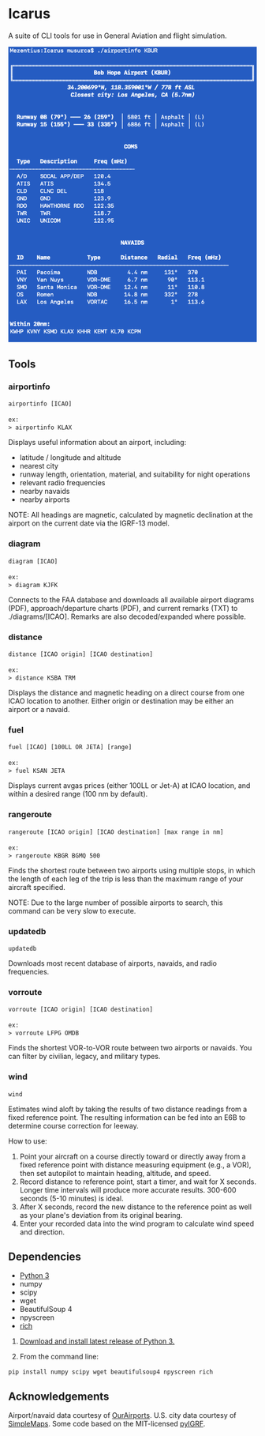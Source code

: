# Icarus
A suite of CLI tools for use in General Aviation and flight simulation.

![Example](https://github.com/musurca/Icarus/raw/master/images/screen.png)

## Tools
### airportinfo
```
airportinfo [ICAO]

ex:
> airportinfo KLAX
```
Displays useful information about an airport, including:
* latitude / longitude and altitude
* nearest city
* runway length, orientation, material, and suitability for night operations
* relevant radio frequencies
* nearby navaids
* nearby airports

NOTE: All headings are magnetic, calculated by magnetic declination at the airport on the current date via the IGRF-13 model.

### diagram
```
diagram [ICAO]

ex: 
> diagram KJFK
```
Connects to the FAA database and downloads all available airport diagrams (PDF), approach/departure charts (PDF), and current remarks (TXT) to ./diagrams/[ICAO]. Remarks are also decoded/expanded where possible.

### distance
```
distance [ICAO origin] [ICAO destination]

ex:
> distance KSBA TRM 
```
Displays the distance and magnetic heading on a direct course from one ICAO location to another. Either origin or destination may be either an airport or a navaid.

### fuel
```
fuel [ICAO] [100LL OR JETA] [range]

ex:
> fuel KSAN JETA
```
Displays current avgas prices (either 100LL or Jet-A) at ICAO location, and within a desired range (100 nm by default).

### rangeroute
```
rangeroute [ICAO origin] [ICAO destination] [max range in nm]

ex:
> rangeroute KBGR BGMQ 500
```
Finds the shortest route between two airports using multiple stops, in which the length of each leg of the trip is less than the maximum range of your aircraft specified.

NOTE: Due to the large number of possible airports to search, this command can be very slow to execute.

### updatedb
```
updatedb
```
Downloads most recent database of airports, navaids, and radio frequencies.

### vorroute
```
vorroute [ICAO origin] [ICAO destination]

ex:
> vorroute LFPG OMDB
```
Finds the shortest VOR-to-VOR route between two airports or navaids. You can filter by civilian, legacy, and military types.

### wind
```
wind
```
Estimates wind aloft by taking the results of two distance readings from a fixed reference point. The resulting information can be fed into an E6B to determine course correction for leeway.

How to use:
1) Point your aircraft on a course directly toward or directly away from a fixed reference point with distance measuring equipment (e.g., a VOR), then set autopilot to maintain heading, altitude, and speed.
2) Record distance to reference point, start a timer, and wait for X seconds. Longer time intervals will produce more accurate results. 300-600 seconds (5-10 minutes) is ideal.
3) After X seconds, record the new distance to the reference point as well as your plane's deviation from its original bearing.
4) Enter your recorded data into the wind program to calculate wind speed and direction.

## Dependencies
* [Python 3](https://www.python.org/downloads/)
* numpy
* scipy 
* wget 
* BeautifulSoup 4
* npyscreen 
* [rich](https://github.com/willmcgugan/rich)

1) [Download and install latest release of Python 3.](https://www.python.org/downloads/)

2) From the command line:
```
pip install numpy scipy wget beautifulsoup4 npyscreen rich
```

## Acknowledgements
Airport/navaid data courtesy of [OurAirports](http://ourairports.com).
U.S. city data courtesy of [SimpleMaps](https://simplemaps.com/data/us-cities).
Some code based on the MIT-licensed [pyIGRF](https://github.com/zzyztyy/pyIGRF).